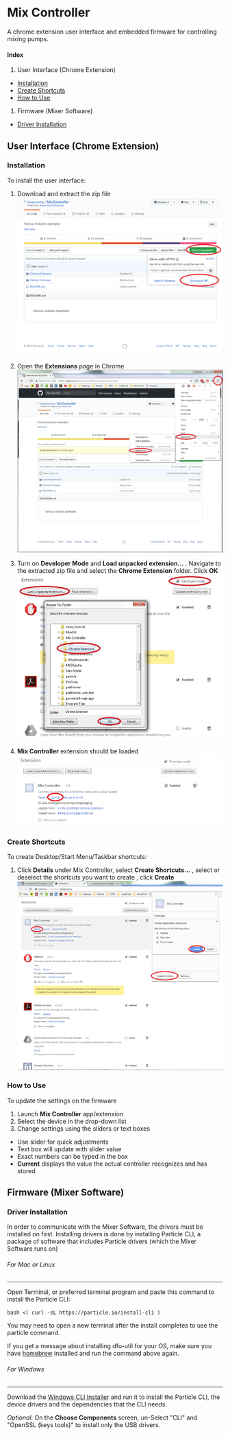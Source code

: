 # Mix Controller
A chrome extension user interface and embedded firmware for controlling mixing pumps.

#### Index
1. User Interface (Chrome Extension)
  * [Installation](#installation)
  * [Create Shortcuts](#create-shortcuts)
  * [How to Use](#how-to-use)
1. Firmware (Mixer Software)
  * [Driver Installation](#driver-installation)

## User Interface (Chrome Extension)
### Installation
To install the user interface:
1. Download and extract the zip file
![Img of where to go to download ZIP][JPG_downloadZIP]

1. Open the **Extensions** page in Chrome
![Type "chrome://extensions" in the address bar][JPG_GoToExtensions]

1. Turn on **Developer Mode** and **Load unpacked extension...** . Navigate to the extracted zip file and select the **Chrome Extension** folder.  Click **OK**
![Check the box next to "Developer Mode" and then click "Load unpacked extension"][JPG_LoadUnpackedExtension]

1. **Mix Controller** extension should be loaded
![Mix Controller is at top of extension list][JPG_MixControllerExtension]

### Create Shortcuts
To create Desktop/Start Menu/Taskbar shortcuts:
1. Click **Details** under Mix Controller, select **Create Shortcuts...** , select or deselect the shortcuts you want to create , click **Create**
![How to create shortcuts][JPG_CreateShortcuts]

### How to Use
To update the settings on the firmware

1. Launch **Mix Controller** app/extension
1. Select the device in the drop-down list
1. Change settings using the sliders or text boxes
  * Use slider for quick adjustments
  * Text box will update with slider value
  * Exact numbers can be typed in the box
  * **Current** displays the value the actual controller recognizes and has stored


## Firmware (Mixer Software)
### Driver Installation
In order to communicate with the Mixer Software, the drivers must be installed on first. Installing drivers is done by installing Particle CLI, a package of software that includes Particle drivers (which the Mixer Software runs on)

###### For Mac or Linux
---

Open Terminal, or preferred terminal program and paste this command to install the Particle CLI:

``` terminal
bash <( curl -sL https://particle.io/install-cli )
```

You may need to open a new terminal after the install completes to use the particle command.

If you get a message about installing dfu-util for your OS, make sure you have [homebrew](https://brew.sh/) installed and run the command above again.

###### For Windows
---
Download the [Windows CLI Installer](https://binaries.particle.io/cli/installer/windows/ParticleCLISetup.exe) and run it to install the Particle CLI, the device drivers and the dependencies that the CLI needs.

*Optional*: On the **Choose Components** screen, un-Select "CLI" and "OpenSSL (keys tools)" to install only the USB drivers.





[JPG_downloadZIP]: ReadmeAssets/DownloadZip.jpg "How to download ZIP"

[JPG_GoToExtensions]: ReadmeAssets/GoToExtensions.jpg "Or type \"chrome://extensions\" in the address bar"

[JPG_LoadUnpackedExtension]: ReadmeAssets/LoadUnpackedExtension.jpg "Check the box next to \"Developer Mode\" and then click \"Load unpacked extension\""

[JPG_MixControllerExtension]: ReadmeAssets/MixControllerExtension.jpg "Mix Controller Extension"

[JPG_CreateShortcuts]: ReadmeAssets/CreateShortcuts.jpg "How to create shortcuts"
